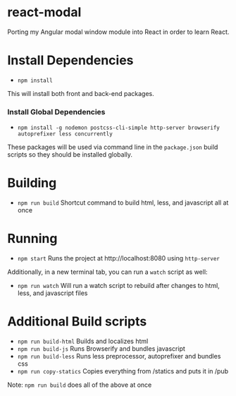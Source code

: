 # react-modal
Porting my Angular modal window module into React in order to learn React.

# Install Dependencies

- `npm install`

This will install both front and back-end packages.

### Install Global Dependencies

- `npm install -g nodemon postcss-cli-simple http-server browserify autoprefixer less concurrently`

These packages will be used via command line in the `package.json` build scripts so they should be installed globally.

# Building

- `npm run build` Shortcut command to build html, less, and javascript all at once

# Running

- `npm start` Runs the project at http://localhost:8080 using `http-server`

Additionally, in a new terminal tab, you can run a `watch` script as well:

- `npm run watch` Will run a watch script to rebuild after changes to html, less, and javascript files

# Additional Build scripts

- `npm run build-html` Builds and localizes html
- `npm run build-js` Runs Browserify and bundles javascript
- `npm run build-less` Runs less preprocessor, autoprefixer and bundles css
- `npm run copy-statics` Copies everything from /statics and puts it in /pub

Note: `npm run build` does all of the above at once
